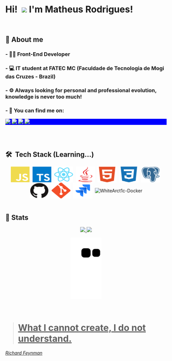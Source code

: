 <!--TITLE-->
# <h1 align="left">Hi! &nbsp;<img src="https://raw.githubusercontent.com/kaueMarques/kaueMarques/master/hi.gif" width="40">&nbsp;I'm Matheus Rodrigues!</h1>
<br/>

<!--PROFILE INFO-->
## :book: About me

### - :man_technologist: Front-End Developer
### - 💻 IT student at FATEC MC (Faculdade de Tecnologia de Mogi das Cruzes - Brazil)
### - ⚙️ Always looking for personal and professional evolution, knowledge is never too much! 


### - 📱 You can find me on:
<p align="left" style="background:blue">
  <a href="https://twitter.com/whitearctic1" target="_blank">
    <img src="https://img.shields.io/badge/-Twitter-%230077B5?style=for-the-badge&logo=twitter&logoColor=white" target="_blank"> 
  </a>
  <a href = "mailto:matrodrigues1576@gmail.com">
     <img src="https://img.shields.io/badge/-Gmail-%23333?style=for-the-badge&logo=gmail&logoColor=white" target="_blank">
  </a>  
  <a href="https://linkedin.com/in/whitearct1c" target="_blank">
    <img src="https://img.shields.io/badge/-LinkedIn-%230077B5?style=for-the-badge&logo=linkedin&logoColor=white" target="_blank">
  </a>
  <a href="https://instagram.com/_whitearctic_" target="_blank">
    <img src="https://img.shields.io/badge/-Instagram-%23E4405F?style=for-the-badge&logo=instagram&logoColor=white" target="_blank">
  </a>
</p>

<br>
<br>

<!--TECH STACK-->
## 🛠 &nbsp;Tech Stack (Learning...)

<div align="center">
  <img align="center" alt="WhiteArct1c-Javascript" height="50" width="60" 
      src="https://raw.githubusercontent.com/devicons/devicon/master/icons/javascript/javascript-plain.svg">&nbsp;
  <img align="center" alt="WhiteArct1c-Typescript" height="50" width="60" 
      src="https://raw.githubusercontent.com/devicons/devicon/master/icons/typescript/typescript-plain.svg">&nbsp;
  <img align="center" alt="WhiteArct1c-Github" height="50" width="60" 
      src="https://raw.githubusercontent.com/devicons/devicon/master/icons/react/react-original.svg">&nbsp;
  <img align="center" alt="WhiteArct1c-Java" height="50" width="60" 
      src="https://raw.githubusercontent.com/devicons/devicon/master/icons/java/java-plain.svg">&nbsp;
  <img align="center" alt="WhiteArct1c-Html" height="50" width="60" 
      src="https://raw.githubusercontent.com/devicons/devicon/master/icons/html5/html5-plain.svg">&nbsp;
  <img align="center" alt="WhiteArct1c-Css" height="50" width="60" 
      src="https://raw.githubusercontent.com/devicons/devicon/master/icons/css3/css3-plain.svg">&nbsp; 
  <img align="center" alt="WhiteArct1c-PSQL" height="50" width="60" 
      src="https://raw.githubusercontent.com/devicons/devicon/master/icons/postgresql/postgresql-plain.svg">&nbsp;
  <img align="center" alt="WhiteArct1c-Github" height="50" width="60" 
      src="https://raw.githubusercontent.com/devicons/devicon/master/icons/github/github-original.svg">&nbsp;
  <img align="center" alt="WhiteArct1c-Git" height="50" width="60" 
      src="https://raw.githubusercontent.com/devicons/devicon/master/icons/git/git-original.svg">&nbsp;
  <img align="center" alt="WhiteArct1c-JiraSoftware" height="50" width="60" 
      src="https://raw.githubusercontent.com/devicons/devicon/master/icons/jira/jira-original.svg">&nbsp;
  <img align="center" alt="WhiteArct1c-Docker" height="50" width="60" 
       src="https://cdn.jsdelivr.net/gh/devicons/devicon/icons/docker/docker-plain.svg"/>
          
</div>
<br>

## :dart: Stats

<div align="center">
  <a href="https://github.com/WhiteArct1c">
  <img height="180em" src="https://github-readme-stats.vercel.app/api?username=WhiteArct1c&show_icons=true&theme=tokyonight&include_all_commits=true&count_private=true"/>
  <img height="180em" src="https://github-readme-stats.vercel.app/api/top-langs/?username=WhiteArct1c&layout=compact&langs_count=7&theme=tokyonight"/>
</div>



<div align="center">
  
  ![Snake animation](https://github.com/rafaballerini/rafaballerini/blob/output/github-contribution-grid-snake.svg)
  
</div>

<br/>

> <h1> What I cannot create, I do not understand.</h1> 
  _Richard Feynman_

